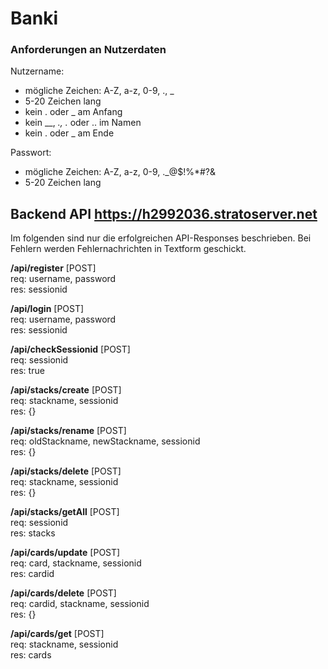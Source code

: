 

# Banki
### Anforderungen an Nutzerdaten
Nutzername:
- mögliche Zeichen: A-Z, a-z, 0-9, ., _
- 5-20 Zeichen lang
- kein . oder _ am Anfang
- kein __, _., ._ oder .. im Namen
- kein . oder _ am Ende

Passwort:
- mögliche Zeichen: A-Z, a-z, 0-9, ._@$!%*#?&
- 5-20 Zeichen lang
## Backend API https://h2992036.stratoserver.net
Im folgenden sind nur die erfolgreichen API-Responses beschrieben. Bei Fehlern werden Fehlernachrichten in Textform geschickt.

**/api/register** [POST]<br/>
req: username, password<br/>
res: sessionid<br/>

**/api/login** [POST]<br/>
req: username, password<br/>
res: sessionid

**/api/checkSessionid** [POST]<br/>
req: sessionid<br/>
res: true

**/api/stacks/create** [POST]<br/>
req: stackname, sessionid<br/>
res: {}

**/api/stacks/rename** [POST]<br/>
req: oldStackname, newStackname, sessionid<br/>
res: {}

**/api/stacks/delete** [POST]<br/>
req: stackname, sessionid<br/>
res: {}

**/api/stacks/getAll** [POST]<br/>
req: sessionid<br/>
res: stacks

**/api/cards/update** [POST]<br/>
req: card, stackname, sessionid<br/>
res: cardid

**/api/cards/delete** [POST]<br/>
req: cardid, stackname, sessionid<br/>
res: {}

**/api/cards/get** [POST]<br/>
req: stackname, sessionid<br/>
res: cards

